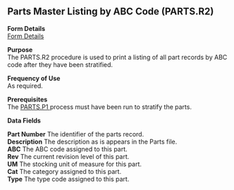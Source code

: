 ##  Parts Master Listing by ABC Code (PARTS.R2)

<PageHeader />

**Form Details**  
[ Form Details ](PARTS-R2-1/README.md)   

**Purpose**  
The PARTS.R2 procedure is used to print a listing of all part records by ABC
code after they have been stratified.

**Frequency of Use**  
As required.

**Prerequisites**  
The [ PARTS.P1 ](../../../../rover/AP-OVERVIEW/AP-ENTRY/AP-E/AP-E-2/INV-CONTROL/INV-CONTROL-1/CYCLE-P1/CYCLE-P1-1/INV-P1/PARTS-P1) process must have been run to stratify the parts. 

**Data Fields**

**Part Number** The identifier of the parts record.  
**Description** The description as is appears in the Parts file.  
**ABC** The ABC code assigned to this part.  
**Rev** The current revision level of this part.  
**UM** The stocking unit of measure for this part.  
**Cat** The category assigned to this part.  
**Type** The type code assigned to this part.  
  
<badge text= "Version 8.10.57" vertical="middle" />

<PageFooter />